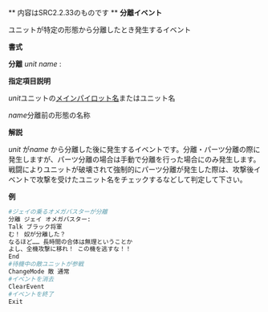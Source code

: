 ** 内容はSRC2.2.33のものです **
**分離イベント**

ユニットが特定の形態から分離したとき発生するイベント

**書式**

**分離** *unit name* :

**指定項目説明**

*unit*ユニットの[メインパイロット名](メインパイロット名.md)またはユニット名

*name*分離前の形態の名称

**解説**

*unit* が*name* から分離した後に発生するイベントです。分離・パーツ分離の際に発生しますが、パーツ分離の場合は手動で分離を行った場合にのみ発生します。戦闘によりユニットが破壊されて強制的にパーツ分離が発生した際は、攻撃後イベントで攻撃を受けたユニット名をチェックするなどして判定して下さい。

**例**
```sh
#ジェイの乗るオメガバスターが分離
分離 ジェイ オメガバスター:
Talk ブラック将軍
む！ 奴が分離した？
なるほど…… 長時間の合体は無理ということか
よし、全機攻撃に移れ！ この機を逃すな！！
End
#待機中の敵ユニットが参戦
ChangeMode 敵 通常
#イベントを消去
ClearEvent
#イベントを終了
Exit
```


